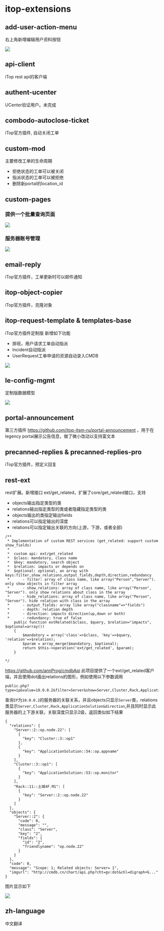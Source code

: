 # itop-extensions

## add-user-action-menu
右上角新增编辑用户资料按钮

![](add-user-action-menu/preview.png)

## api-client
iTop rest api的客户端

## authent-ucenter
UCenter验证用户。未完成

## combodo-autoclose-ticket
iTop官方插件, 自动关闭工单

## custom-mod
主要修改工单的生命周期
- 拒绝状态的工单可以被关闭
- 指派状态的工单可以被拒绝
- 删除新portal的location_id

## custom-pages
### 提供一个批量查询页面

![](custom-pages/preview/preview.png)

### 服务器账号管理
![](custom-pages/preview/account.png)

## email-reply
iTop官方插件，工单更新时可以邮件通知

## itop-object-copier
iTop官方插件，克隆对象

## itop-request-template & templates-base
iTop官方插件定制版
新增如下功能
- 排班，用户请求工单自动指派
- Incident自动指派
- UserRequest工单申请的资源自动录入CMDB

![](itop-request-template/preview/preview.png)

## le-config-mgmt
定制版数据模型

![](le-config-mgmt/preview.png)

## portal-announcement
第三方插件 https://github.com/itop-itsm-ru/portal-announcement ，用于在legency portal展示公告信息，做了微小改动以支持富文本

## precanned-replies & precanned-replies-pro
iTop官方插件，预定义回复

## rest-ext
rest扩展。新增接口 ext/get_related，扩展了core/get_related接口，支持

- objects输出指定类型的类
- relations输出指定类型的类或者隐藏指定类型的类
- objects输出的类指定输出fields
- relations可以指定输出的深度
- relations可以指定输出关联的方向(上游，下游，或者全部)

```
/**
 * Implementation of custom REST services (get_related: support custom show_fields)
 *  
 *  custom api: ext/get_related
 *  $class: mandatory, class name
 *  $key: mandatory, search object
 *  $relation: impacts or depends on
 *  $optional: optional, an array with keys:filter,show_relations,output_fields,depth,direction,redundancy
 *      - filter: array of class name, like array("Person","Server"). only show objects in filter array
 *      - show_relations: array of class name, like array("Person", "Server"). only show relations about class in the array
 *      - hide_relations: array of class name, like array("Person", "Server"). hide relation with class in the array 
 *      - output_fields: array like array("classname"=>"fields")
 *      - depth: relation depth
 *      - direction: impacts direction(up,down or both)
 *      - redundancy: true of false
	public function extRelated($class, $query, $relation="impacts", $optional=array())
	{
		$mandatory = array('class'=>$class, 'key'=>$query, 'relation'=>$relation);
		$param = array_merge($mandatory, $optional);
		return $this->operation('ext/get_related', $param);
	}
	
*/
```

https://github.com/annProg/cmdbApi 此项目提供了一个ext/get_related客户端，并且使用dot画出relations的图形，例如使用以下参数调用

```
public.php?type=ip&value=10.0.0.2&filter=Server&show=Server,Cluster,Rack,ApplicationSolution&direction=both&depth=2
```

查询`IP`为`10.0.0.2`的服务器的关联关系，并且objects只显示`Server`类，relations类显示`Server,Cluster,Rack,ApplicationSolution&direction`,并且同时显示此服务器的上下游关联，关联深度只显示2级，返回类似如下结果

```
{
  "relations": {
    "Server::2::op.node.22": [
      {
        "key": "Cluster::3::op1"
      },
      {
        "key": "ApplicationSolution::54::op.appname"
      }
    ],
    "Cluster::3::op1": [
      {
        "key": "ApplicationSolution::53::op.monitor"
      }
    ],
    "Rack::11::土城4F.M1": [
      {
        "key": "Server::2::op.node.22"
      }
    ]
  },
  "objects": {
    "Server::2": {
      "code": 0,
      "message": "",
      "class": "Server",
      "key": "2",
      "fields": {
        "id": "2",
        "friendlyname": "op.node.22"
      }
    }
  },
  "code": 0,
  "message": "Scope: 1; Related objects: Server= 1",
  "imgurl": "http://cmdb.cn/chart/api.php?cht=gv:dot&chl=digraph+G..."
}
```

图片显示如下

![](rest-ext/preview/preview.png)

## zh-language
中文翻译

